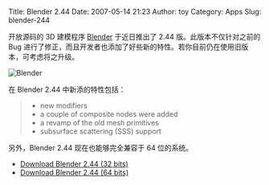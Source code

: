 Title: Blender 2.44
Date: 2007-05-14 21:23
Author: toy
Category: Apps
Slug: blender-244

开放源码的 3D 建模程序 [Blender](http://www.blender.org/) 于近日推出了
2.44 版。此版本不仅针对之前的 Bug
进行了修正，而且开发者也添加了好些新的特性。若你目前仍在使用旧版本，可考虑将之升级。

![Blender](http://i.linuxtoy.org/i/2007/05/blender.jpg)

在 Blender 2.44 中新添的特性包括：

> - new modifiers  
>  - a couple of composite nodes were added  
>  - a revamp of the old mesh primitives  
>  - subsurface scattering (SSS) support

另外，Blender 2.44 现在也能够完全兼容于 64 位的系统。

- [Download Blender 2.44 (32
bits)](http://www.blender.org/download/get-blender/)  
- [Download Blender 2.44 (64
bits)](http://www.blender.org/download/get-blender-64-bits/)
